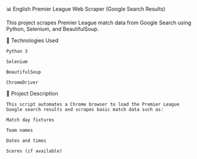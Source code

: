 📊 English Premier League Web Scraper (Google Search Results)

This project scrapes Premier League match data from Google Search using Python, Selenium, and BeautifulSoup.

🧰 Technologies Used

    Python 3
    
    Selenium
    
    BeautifulSoup
    
    ChromeDriver

📌 Project Description

    This script automates a Chrome browser to load the Premier League Google search results and scrapes basic match data such as:
    
    Match day fixtures
    
    Team names
    
    Dates and times
    
    Scores (if available)
  

